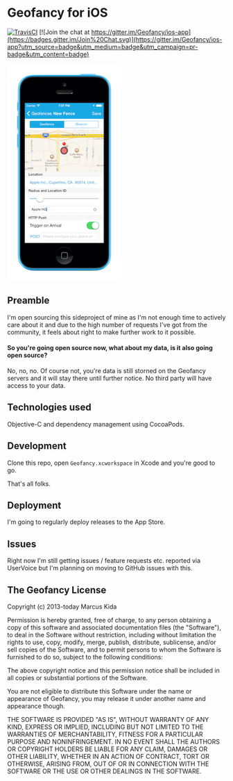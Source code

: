 # Geofancy for iOS

[![TravisCI](https://api.travis-ci.org/Geofancy/ios-app.svg?branch=master)](https://travis-ci.org/Geofancy/ios-app) [![Join the chat at https://gitter.im/Geofancy/ios-app](https://badges.gitter.im/Join%20Chat.svg)](https://gitter.im/Geofancy/ios-app?utm_source=badge&utm_medium=badge&utm_campaign=pr-badge&utm_content=badge)

![Screenshot](screenshot.png)


## Preamble

I'm open sourcing this sideproject of mine as I'm not enough time to actively care about it and due to the high number of requests I've got from the community, it feels about right to make further work to it possible.

#### So you're going open source now, what about my data, is it also going open source?
No, no, no. Of course not, you're data is still storned on the Geofancy servers and it will stay there until further notice. No third party will have access to your data.

## Technologies used

Objective-C and dependency management using CocoaPods.

## Development

Clone this repo, open `Geofancy.xcworkspace` in Xcode and you're good to go.

That's all folks.

## Deployment

I'm going to regularly deploy releases to the App Store.


## Issues

Right now I'm still getting issues / feature requests etc. reported via UserVoice but I'm planning on moving to GitHub issues with this.

## The Geofancy License

Copyright (c) 2013-today Marcus Kida

Permission is hereby granted, free of charge, to any person obtaining a copy
of this software and associated documentation files (the "Software"), to deal
in the Software without restriction, including without limitation the rights
to use, copy, modify, merge, publish, distribute, sublicense, and/or sell
copies of the Software, and to permit persons to whom the Software is
furnished to do so, subject to the following conditions:

The above copyright notice and this permission notice shall be included in
all copies or substantial portions of the Software.

You are not eligible to distribute this Software under the name or appearance
of Geofancy, you may release it under another name and appearance though.

THE SOFTWARE IS PROVIDED "AS IS", WITHOUT WARRANTY OF ANY KIND, EXPRESS OR
IMPLIED, INCLUDING BUT NOT LIMITED TO THE WARRANTIES OF MERCHANTABILITY,
FITNESS FOR A PARTICULAR PURPOSE AND NONINFRINGEMENT.  IN NO EVENT SHALL THE
AUTHORS OR COPYRIGHT HOLDERS BE LIABLE FOR ANY CLAIM, DAMAGES OR OTHER
LIABILITY, WHETHER IN AN ACTION OF CONTRACT, TORT OR OTHERWISE, ARISING FROM,
OUT OF OR IN CONNECTION WITH THE SOFTWARE OR THE USE OR OTHER DEALINGS IN
THE SOFTWARE.
